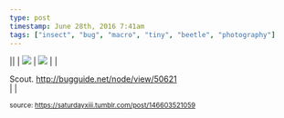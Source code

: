 ```yaml
---
type: post
timestamp: June 28th, 2016 7:41am
tags: ["insect", "bug", "macro", "tiny", "beetle", "photography"]
---
```


||  | <img src="https://saturdayxiii.github.io/media/146603521059_1.jpg"/> | <img src="https://saturdayxiii.github.io/media/146603521059_2.jpg"/> |  |

Scout.
<a href="http://bugguide.net/node/view/50621" target="_blank">http://bugguide.net/node/view/50621</a><br/> |  |

  
<small>source: https://saturdayxiii.tumblr.com/post/146603521059</small>